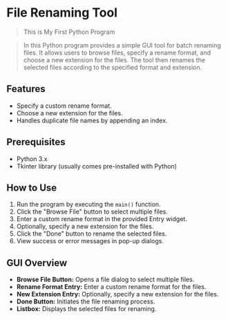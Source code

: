 # File Renaming Tool
> This is My First Python Program               

> In this Python program provides a simple GUI tool for batch renaming files. It allows users to browse files, specify a rename format, and choose a new extension for the files. The tool then renames the selected files according to the specified format and extension.

## Features
- Specify a custom rename format.
- Choose a new extension for the files.
- Handles duplicate file names by appending an index.

## Prerequisites
- Python 3.x
- Tkinter library (usually comes pre-installed with Python)

## How to Use
1. Run the program by executing the `main()` function.
2. Click the "Browse File" button to select multiple files.
3. Enter a custom rename format in the provided Entry widget.
4. Optionally, specify a new extension for the files.
5. Click the "Done" button to rename the selected files.
6. View success or error messages in pop-up dialogs.

## GUI Overview
- **Browse File Button:** Opens a file dialog to select multiple files.
- **Rename Format Entry:** Enter a custom rename format for the files.
- **New Extension Entry:** Optionally, specify a new extension for the files.
- **Done Button:** Initiates the file renaming process.
- **Listbox:** Displays the selected files for renaming.

